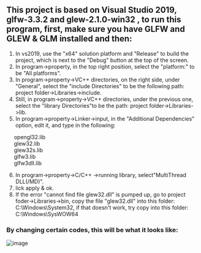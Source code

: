
## This project is based on Visual Studio 2019, glfw-3.3.2 and glew-2.1.0-win32 , to run this program, first, make sure you have GLFW and GLEW & GLM installed and then:<br />

1.  In vs2019, use the "x64" solution platform and "Release" to build the project, which is next to the "Debug" button at the top of the screen.<br />
2.  In program->property, in the top right position, select the "platform:" to be "All platforms".<br />
3.  In program->property->VC++ directories, on the right side, under "General", select the "include Directories" to be the following path: project folder->Libraries->include.<br />
4.  Still, in program->property->VC++ directories, under the previous one, select the "library Directories"to be the path: project folder->Libraries->lib.<br />
5.  In program->property->Linker->input, in the "Additional Dependencies" option, edit it, and type in the following:<br />

&nbsp;&nbsp;&nbsp;&nbsp;     opengl32.lib <br />
&nbsp;&nbsp;&nbsp;&nbsp;      glew32.lib  <br />
&nbsp;&nbsp;&nbsp;&nbsp;      glew32s.lib  <br />
&nbsp;&nbsp;&nbsp;&nbsp;      glfw3.lib  <br />
&nbsp;&nbsp;&nbsp;&nbsp;      glfw3dll.lib  <br />

6.  In program->property->C/C++ ->running library, select"MultiThread DLL(/MD)".<br />
7.  lick apply & ok.<br />
8.  If the error "cannot find file glew32.dll" is pumped up, go to project foder->Libraries->bin, copy the file "glew32.dll" into this folder: C:\Windows\System32, if that doesn't work, try copy into this folder: C:\Windows\SysWOW64<br />
### By changing certain codes, this will be what it looks like:
![image](https://github.com/AlexWeiZH/Computer-Graphics-21Fall/assets/98062338/f69bb252-c6bb-415d-bc49-a2b22c2635c2)
